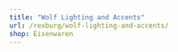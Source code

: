 ```yaml
---
title: "Wolf Lighting and Accents"
url: /rexburg/wolf-lighting-and-accents/
shop: Eisenwaren
---
```

